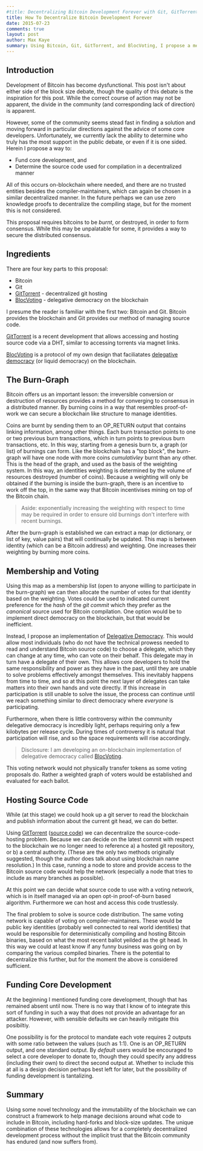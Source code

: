 ```yaml
---
#title: Decentralizing Bitcoin Development Forever with Git, GitTorrent, Lighthouse, and BlocVoting
title: How To Decentralize Bitcoin Development Forever
date: 2015-07-23
comments: true
layout: post
author: Max Kaye
summary: Using Bitcoin, Git, GitTorrent, and BlocVoting, I propose a method to find consensus on canonical source code for the Bitcoin network.
---
```


## Introduction

Development of Bitcoin has become dysfunctional. This post isn't about either side of the block size debate, though the quality of this debate is the inspiration for this post. While the correct course of action may not be apparent, the divide in the community (and corresponding lack of direction) is apparent.

However, some of the community seems stead fast in finding a solution and moving forward in particular directions against the advice of some core developers. Unfortunately, we currently lack the ability to determine who truly has the most support in the public debate, or even if it is one sided. Herein I propose a way to:

* Fund core development, and
* Determine the source code used for compilation in a decentralized manner

All of this occurs on-blockchain where needed, and there are no trusted entities besides the compiler-maintainers, which can again be chosen in a similar decentralized manner. In the future perhaps we can use zero knowledge proofs to decentralize the compiling stage, but for the moment this is not considered.

This proposal requires bitcoins to be *burnt*, or destroyed, in order to form consensus. While this may be unpalatable for some, it provides a way to secure the distributed consensus.

## Ingredients

There are four key parts to this proposal:

* Bitcoin
* Git
* [GitTorrent][2] - decentralized git hosting
* [BlocVoting][4] - delegative democracy on the blockchain

I presume the reader is familiar with the first two: Bitcoin and Git. Bitcoin provides the blockchain and Git provides our method of managing source code.

[GitTorrent][2] is a recent development that allows accessing and hosting source code via a DHT, similar to accessing torrents via magnet links.

[BlocVoting][4] is a protocol of my own design that faciliatates [delegative democracy][1] (or liquid democracy) on the blockchain.

## The Burn-Graph

Bitcoin offers us an important lesson: the irreversible conversion or destruction of resources provides a method for converging to consensus in a distributed manner. By burning coins in a way that resembles proof-of-work we can secure a blockchain like structure to manage identities.

Coins are burnt by sending them to an OP_RETURN output that contains linking information, among other things. Each burn transaction points to one or two previous burn transactions, which in turn points to previous burn transactions, etc. In this way, starting from a genesis burn tx, a graph (or list) of burnings can form. Like the blockchain has a "top block", the burn-graph will have one node with more coins *cumulativley* burnt than any other. This is the head of the graph, and used as the basis of the weighting system. In this way, an identities weighting is determined by the volume of resources destroyed (number of coins). Because a weighting will only be obtained if the burning is inside the burn-graph, there is an incentive to work off the top, in the same way that Bitcoin incentivises mining on top of the Bitcoin chain.

> Aside: exponentially increasing the weighting with respect to time may be required in order to ensure old burnings don't interfere with recent burnings.

After the burn-graph is established we can extract a map (or dictionary, or list of key, value pairs) that will continually be updated. This map is between identity (which can be a Bitcoin address) and weighting. One increases their weighting by burning more coins.

## Membership and Voting

Using this map as a membership list (open to anyone willing to participate in the burn-graph) we can then allocate the number of votes for that identity based on the weighting. Votes could be used to indicated current preference for the *hash* of the *git commit* which they prefer as the *canonical* source used for Bitcoin compilation. One option would be to implement direct democracy on the blockchain, but that would be inefficient.

Instead, I propose an implementation of [Delegative Democracy][1]. This would allow most individuals (who do not have the technical prowess needed to read and understand Bitcoin source code) to choose a delegate, which they can change at any time, who can vote on their behalf. This delegate may in turn have a delegate of their own. This allows core developers to hold the same responsibility and power as they have in the past, until they are unable to solve problems effectively amongst themselves. This inevitably happens from time to time, and so at this point the next layer of delegates can take matters into their own hands and vote directly. If this increase in participation is still unable to solve the issue, the process can continue until we reach something similar to direct democracy where *everyone* is participating.

Furthermore, when there is little controversy within the community delegative democracy is incredibly light, perhaps requiring only a few kilobytes per release cycle. During times of controversy it is natural that participation will rise, and so the space requirements will rise accordingly.

> Disclosure: I am developing an on-blockchain implementation of delegative democracy called [BlocVoting][4].

This voting network would not physically transfer tokens as some voting proposals do. Rather a weighted graph of voters would be established and evaluated for each ballot.

## Hosting Source Code

While (at this stage) we could hook up a git server to read the blockchain and publish information about the current git head, we can do better.

Using [GitTorrent][2] ([source code][3]) we can decentralize the source-code-hosting problem. Because we can decide on the latest commit with respect to the blockchain we no longer need to reference a) a hosted git repository, or b) a central authority. (These are the only two methods originally suggested, though the author does talk about using blockchain name resolution.) In this case, running a node to store and provide access to the Bitcoin source code would help the network (especially a node that tries to include as many branches as possible).

At this point we can decide what source code to use with a voting network, which is in itself managed via an open opt-in proof-of-burn based algorithm. Furthermore we can host and access this code trustlessly.

The final problem to solve is source code distribution. The same voting network is capable of voting on compiler-maintainers. These would be public key identities (probably well connected to real world identities) that would be responsible for deterministically compiling and hosting Bitcoin binaries, based on what the most recent ballot yeilded as the git head. In this way we could at least know if any funny business was going on by comparing the various compiled binaries. There is the potential to decentralize this further, but for the moment the above is considered sufficient.

## Funding Core Development

At the beginning I mentioned funding core development, though that has remained absent until now. There is no way that I know of to integrate this sort of funding in such a way that does not provide an advantage for an attacker. However, with sensible defaults we can heavily mitigate this posibiltiy.

One possibility is for the protocol to mandate each vote requires 2 outputs with some ratio between the values (such as 1:1). One is an OP_RETURN output, and one standard output. By *default* users would be encouraged to select a core developer to donate to, though they could specify any address (including their own) to direct the second output at. Whether to include this at all is a design decision perhaps best left for later, but the possibility of funding development is tantalizing.

## Summary

Using some novel technology and the immutability of the blockchain we can construct a framework to help manage decisions around what code to include in Bitcoin, including hard-forks and block-size updates. The unique combination of these technologies allows for a completely decentralized development process without the implicit trust that the Bitcoin community has endured (and now suffers from).

[1]: https://en.wikipedia.org/wiki/Delegative_democracy
[2]: http://blog.printf.net/articles/2015/05/29/announcing-gittorrent-a-decentralized-github/
[3]: https://github.com/cjb/GitTorrent
[4]: https://github.com/xertrov/blocvoting
